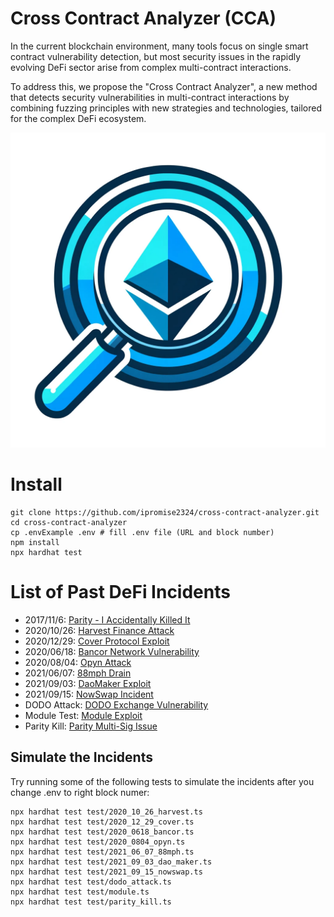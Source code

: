 # Cross Contract Analyzer (CCA)

In the current blockchain environment, many tools focus on single smart contract vulnerability detection, but most security issues in the rapidly evolving DeFi sector arise from complex multi-contract interactions. 

To address this, we propose the "Cross Contract Analyzer", a new method that detects security vulnerabilities in multi-contract interactions by combining fuzzing principles with new strategies and technologies, tailored for the complex DeFi ecosystem.

<img src="cca_logo.png" alt="Alt text" width="700" height="auto"/>

# Install
```shell
git clone https://github.com/ipromise2324/cross-contract-analyzer.git
cd cross-contract-analyzer
cp .envExample .env # fill .env file (URL and block number)
npm install
npx hardhat test
```
# List of Past DeFi Incidents

- 2017/11/6: [Parity - I Accidentally Killed It](test/parity_kill.ts)
- 2020/10/26: [Harvest Finance Attack](test/2020_10_26_harvest.ts)
- 2020/12/29: [Cover Protocol Exploit](test/2020_12_29_cover.ts)
- 2020/06/18: [Bancor Network Vulnerability](test/2020_0618_bancor.ts)
- 2020/08/04: [Opyn Attack](test/2020_0804_opyn.ts)
- 2021/06/07: [88mph Drain](test/2021_06_07_88mph.ts)
- 2021/09/03: [DaoMaker Exploit](test/2021_09_03_dao_maker.ts)
- 2021/09/15: [NowSwap Incident](test/2021_09_15_nowswap.ts)
- DODO Attack: [DODO Exchange Vulnerability](test/dodo_attack.ts)
- Module Test: [Module Exploit](test/module.ts)
- Parity Kill: [Parity Multi-Sig Issue](test/parity_kill.ts)

## Simulate the Incidents

Try running some of the following tests to simulate the incidents after you change .env to right block numer:

```shell
npx hardhat test test/2020_10_26_harvest.ts
npx hardhat test test/2020_12_29_cover.ts
npx hardhat test test/2020_0618_bancor.ts
npx hardhat test test/2020_0804_opyn.ts
npx hardhat test test/2021_06_07_88mph.ts
npx hardhat test test/2021_09_03_dao_maker.ts
npx hardhat test test/2021_09_15_nowswap.ts
npx hardhat test test/dodo_attack.ts
npx hardhat test test/module.ts
npx hardhat test test/parity_kill.ts
```
